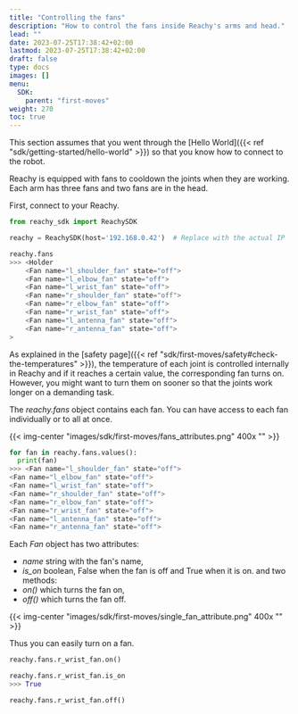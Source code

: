 ```yaml
---
title: "Controlling the fans"
description: "How to control the fans inside Reachy's arms and head."
lead: ""
date: 2023-07-25T17:38:42+02:00
lastmod: 2023-07-25T17:38:42+02:00
draft: false
type: docs
images: []
menu:
  SDK:
    parent: "first-moves"
weight: 270
toc: true
---
```


This section assumes that you went through the [Hello World]({{< ref "sdk/getting-started/hello-world" >}}) so that you know how to connect to the robot.

Reachy is equipped with fans to cooldown the joints when they are working. Each arm has three fans and two fans are in the head.

First, connect to your Reachy.

```python
from reachy_sdk import ReachySDK

reachy = ReachySDK(host='192.168.0.42')  # Replace with the actual IP

reachy.fans
>>> <Holder
	<Fan name="l_shoulder_fan" state="off">
	<Fan name="l_elbow_fan" state="off">
	<Fan name="l_wrist_fan" state="off">
	<Fan name="r_shoulder_fan" state="off">
	<Fan name="r_elbow_fan" state="off">
	<Fan name="r_wrist_fan" state="off">
	<Fan name="l_antenna_fan" state="off">
	<Fan name="r_antenna_fan" state="off">
>
```

As explained in the [safety page]({{< ref "sdk/first-moves/safety#check-the-temperatures" >}}), the temperature of each joint is controlled internally in Reachy and if it reaches a certain value, the corresponding fan turns on. 
However, you might want to turn them on sooner so that the joints work longer on a demanding task.

The *reachy.fans* object contains each fan. You can have access to each fan individually or to all at once.

{{< img-center "images/sdk/first-moves/fans_attributes.png" 400x "" >}}

```python
for fan in reachy.fans.values():
  print(fan)
>>> <Fan name="l_shoulder_fan" state="off">
<Fan name="l_elbow_fan" state="off">
<Fan name="l_wrist_fan" state="off">
<Fan name="r_shoulder_fan" state="off">
<Fan name="r_elbow_fan" state="off">
<Fan name="r_wrist_fan" state="off">
<Fan name="l_antenna_fan" state="off">
<Fan name="r_antenna_fan" state="off">
```
Each *Fan* object has two attributes: 
* *name* string with the fan's name, 
* *is_on* boolean, False when the fan is off and True when it is on.
and two methods:
* *on()* which turns the fan on,
* *off()* which turns the fan off.

{{< img-center "images/sdk/first-moves/single_fan_attribute.png" 400x "" >}}

Thus you can easily turn on a fan.

```python
reachy.fans.r_wrist_fan.on()

reachy.fans.r_wrist_fan.is_on
>>> True

reachy.fans.r_wrist_fan.off()
```


